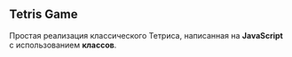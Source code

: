 ## Tetris Game

Простая реализация классического Тетриса, написанная на **JavaScript** с использованием **классов**.
